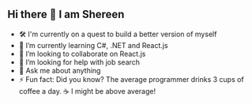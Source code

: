 ## Hi there 👋 I am Shereen
- 🛠️ I'm currently on a quest to build a better version of myself  
- 🌱 I’m currently learning C#, .NET and React.js
- 👯 I’m looking to collaborate on React.js
- 🤔 I’m looking for help with job search 
- 💬 Ask me about anything
- ⚡ Fun fact: Did you know? The average programmer drinks 3 cups of coffee a day. ☕ I might be above average!
